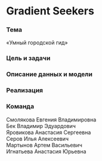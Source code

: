 # Gradient Seekers
### Тема
«Умный городской гид»
### Цель и задачи

### Описание данных и модели

### Реализация


### Команда
Смолякова Евгения Владимировна  
Бек Владимир Эдуардович  
Яровикова Анастасия Сергеевна  
Серов Илья Алексеевич   
Мартынов Артем Васильевич   
Игнатьева Анастасия Юрьевна  
